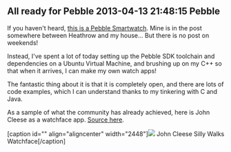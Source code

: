 All ready for Pebble
2013-04-13 21:48:15
Pebble
---

If you haven't heard, <a title="Pebble Watch" href="http://getpebble.com/">this is a Pebble Smartwatch</a>. Mine is in the post somewhere between Heathrow and my house... But there is no post on weekends!

Instead, I've spent a lot of today setting up the Pebble SDK toolchain and dependencies on a Ubuntu Virtual Machine, and brushing up on my C++ so that when it arrives, I can make my own watch apps!

The fantastic thing about it is that it is completely open, and there are lots of code examples, which I can understand thanks to my tinkering with C and Java.

As a sample of what the community has already achieved, here is John Cleese as a watchface app. <a title="Watchface" href="http://www.reddit.com/r/pebble/comments/1c8bho/swalks_watch_face_loads_fine_with_current_pebble/">Source here</a>.

[caption id="" align="aligncenter" width="2448"]<a href="http://i.imgur.com/zr92fnO.jpg">![](http://i.imgur.com/zr92fnO.jpg)</a> John Cleese Silly Walks Watchface[/caption]
